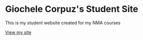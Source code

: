 # Giochele Corpuz's Student Site

This is my student website created for my NMA courses

[View my site](https://gcorpuz.github.io/studentsite/)


